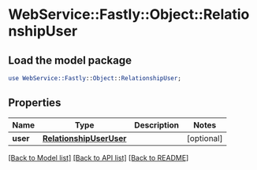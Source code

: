 # WebService::Fastly::Object::RelationshipUser

## Load the model package
```perl
use WebService::Fastly::Object::RelationshipUser;
```

## Properties
Name | Type | Description | Notes
------------ | ------------- | ------------- | -------------
**user** | [**RelationshipUserUser**](RelationshipUserUser.md) |  | [optional] 

[[Back to Model list]](../README.md#documentation-for-models) [[Back to API list]](../README.md#documentation-for-api-endpoints) [[Back to README]](../README.md)



